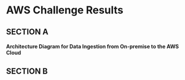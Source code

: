 # AWS Challenge Results

## SECTION A
#### Architecture Diagram for Data Ingestion from On-premise to the AWS Cloud

## SECTION B

